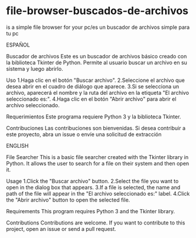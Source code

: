 # file-browser-buscados-de-archivos
is a simple file browser for your pc/es un buscador de archivos simple para tu pc

ESPAÑOL

Buscador de archivos
Este es un buscador de archivos básico creado con la biblioteca Tkinter de Python. Permite al usuario buscar un archivo en su sistema y luego abrirlo.

Uso
1.Haga clic en el botón "Buscar archivo".
2.Seleccione el archivo que desea abrir en el cuadro de diálogo que aparece.
3.Si se selecciona un archivo, aparecerá el nombre y la ruta del archivo en la etiqueta "El archivo seleccionado es:".
4.Haga clic en el botón "Abrir archivo" para abrir el archivo seleccionado.

Requerimientos
Este programa requiere Python 3 y la biblioteca Tkinter.

Contribuciones
Las contribuciones son bienvenidas. Si desea contribuir a este proyecto, abra un issue o envíe una solicitud de extracción


ENGLISH

File Searcher
This is a basic file searcher created with the Tkinter library in Python. It allows the user to search for a file on their system and then open it.

Usage
1.Click the "Buscar archivo" button.
2.Select the file you want to open in the dialog box that appears.
3.If a file is selected, the name and path of the file will appear in the "El archivo seleccionado es:" label.
4.Click the "Abrir archivo" button to open the selected file.

Requirements
This program requires Python 3 and the Tkinter library.

Contributions
Contributions are welcome. If you want to contribute to this project, open an issue or send a pull request.
